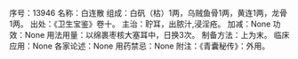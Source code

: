 序号：13946
名称：白连散
组成：白矾（枯）1两，乌贼鱼骨1两，黄连1两，龙骨1两。
出处：《卫生宝鉴》卷十。
主治：聍耳，出脓汁,浸淫疮。
加减：None
功效：None
用法用量：以绵裹枣核大塞耳中，日换3次。
制备方法：上为末。
临床应用：None
各家论述：None
用药禁忌：None
附注：《青囊秘传》：外用。
